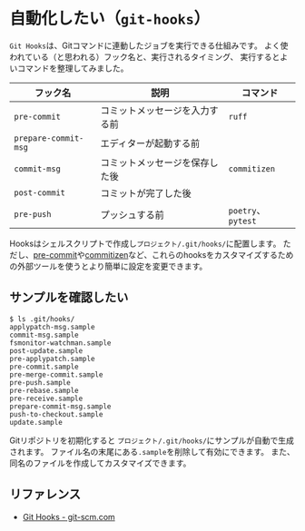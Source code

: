 # 自動化したい（``git-hooks``）

`Git Hooks`は、Gitコマンドに連動したジョブを実行できる仕組みです。
よく使われている（と思われる）フック名と、実行されるタイミング、
実行するとよいコマンドを整理してみました。

| フック名 | 説明 | コマンド |
|---|---|---|
| `pre-commit` | コミットメッセージを入力する前 | `ruff` |
| `prepare-commit-msg` | エディターが起動する前 | |
| `commit-msg` | コミットメッセージを保存した後 | `commitizen` |
| `post-commit` | コミットが完了した後 | |
| `pre-push` | プッシュする前 | `poetry`、`pytest` |

Hooksはシェルスクリプトで作成し`プロジェクト/.git/hooks/`に配置します。
ただし、[pre-commit](../python/python-pre-commit.md)や[commitizen](../python/python-commitizen.md)など、これらのhooksをカスタマイズするための外部ツールを使うとより簡単に設定を変更できます。

## サンプルを確認したい

```console
$ ls .git/hooks/
applypatch-msg.sample
commit-msg.sample
fsmonitor-watchman.sample
post-update.sample
pre-applypatch.sample
pre-commit.sample
pre-merge-commit.sample
pre-push.sample
pre-rebase.sample
pre-receive.sample
prepare-commit-msg.sample
push-to-checkout.sample
update.sample
```

Gitリポジトリを初期化すると
`プロジェクト/.git/hooks/`にサンプルが自動で生成されます。
ファイル名の末尾にある``.sample``を削除して有効にできます。
また、同名のファイルを作成してカスタマイズできます。

## リファレンス

- [Git Hooks - git-scm.com](https://git-scm.com/book/ja/v2/Git-%E3%81%AE%E3%82%AB%E3%82%B9%E3%82%BF%E3%83%9E%E3%82%A4%E3%82%BA-Git-%E3%83%95%E3%83%83%E3%82%AF)
